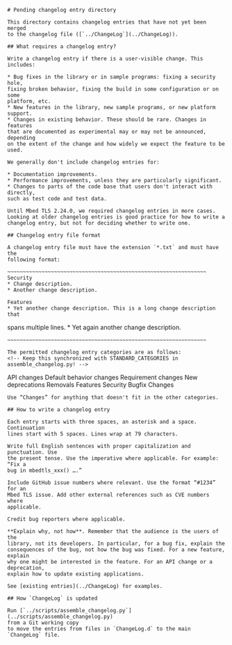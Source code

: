 	# Pending changelog entry directory
	
	This directory contains changelog entries that have not yet been merged
	to the changelog file ([`../ChangeLog`](../ChangeLog)).
	
	## What requires a changelog entry?
	
	Write a changelog entry if there is a user-visible change. This includes:
	
	* Bug fixes in the library or in sample programs: fixing a security hole,
    fixing broken behavior, fixing the build in some configuration or on some
    platform, etc.
	* New features in the library, new sample programs, or new platform support.
	* Changes in existing behavior. These should be rare. Changes in features
    that are documented as experimental may or may not be announced, depending
    on the extent of the change and how widely we expect the feature to be used.
	
	We generally don't include changelog entries for:
	
	* Documentation improvements.
	* Performance improvements, unless they are particularly significant.
	* Changes to parts of the code base that users don't interact with directly,
    such as test code and test data.
	
	Until Mbed TLS 2.24.0, we required changelog entries in more cases.
	Looking at older changelog entries is good practice for how to write a
	changelog entry, but not for deciding whether to write one.
	
	## Changelog entry file format
	
	A changelog entry file must have the extension `*.txt` and must have the
	following format:
	
	~~~~~~~~~~~~~~~~~~~~~~~~~~~~~~~~~~~~~~~~~~~~~~~~~~~~~~~~~~~~~~~~
	Security
    * Change description.
    * Another change description.
	
	Features
    * Yet another change description. This is a long change description that
spans multiple lines.
    * Yet again another change description.
	
	~~~~~~~~~~~~~~~~~~~~~~~~~~~~~~~~~~~~~~~~~~~~~~~~~~~~~~~~~~~~~~~~
	
	The permitted changelog entry categories are as follows:
	<!-- Keep this synchronized with STANDARD_CATEGORIES in assemble_changelog.py! -->
	
API changes
Default behavior changes
Requirement changes
New deprecations
Removals
Features
Security
Bugfix
Changes
	
	Use “Changes” for anything that doesn't fit in the other categories.
	
	## How to write a changelog entry
	
	Each entry starts with three spaces, an asterisk and a space. Continuation
	lines start with 5 spaces. Lines wrap at 79 characters.
	
	Write full English sentences with proper capitalization and punctuation. Use
	the present tense. Use the imperative where applicable. For example: “Fix a
	bug in mbedtls_xxx() ….”
	
	Include GitHub issue numbers where relevant. Use the format “#1234” for an
	Mbed TLS issue. Add other external references such as CVE numbers where
	applicable.
	
	Credit bug reporters where applicable.
	
	**Explain why, not how**. Remember that the audience is the users of the
	library, not its developers. In particular, for a bug fix, explain the
	consequences of the bug, not how the bug was fixed. For a new feature, explain
	why one might be interested in the feature. For an API change or a deprecation,
	explain how to update existing applications.
	
	See [existing entries](../ChangeLog) for examples.
	
	## How `ChangeLog` is updated
	
	Run [`../scripts/assemble_changelog.py`](../scripts/assemble_changelog.py)
	from a Git working copy
	to move the entries from files in `ChangeLog.d` to the main `ChangeLog` file.
	